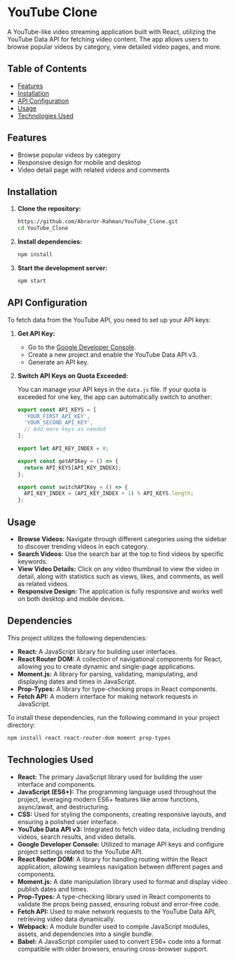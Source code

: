 # YouTube Clone

A YouTube-like video streaming application built with React, utilizing the YouTube Data API for fetching video content. The app allows users to browse popular videos by category, view detailed video pages, and more.

## Table of Contents

- [Features](#features)
- [Installation](#installation)
- [API Configuration](#api-configuration)
- [Usage](#usage)
- [Technologies Used](#technologies-used)


## Features

- Browse popular videos by category
- Responsive design for mobile and desktop
- Video detail page with related videos and comments



## Installation

1. **Clone the repository:**

   ```bash
   https://github.com/AbrarUr-Rahman/YouTube_Clone.git
   cd YouTube_Clone
2. **Install dependencies:**
   ```bash
   npm install
4. **Start the development server:**
   ```bash
   npm start
## API Configuration

To fetch data from the YouTube API, you need to set up your API keys:

1. **Get API Key:**

   - Go to the [Google Developer Console](https://console.developers.google.com/).
   - Create a new project and enable the YouTube Data API v3.
   - Generate an API key.

2. **Switch API Keys on Quota Exceeded:**

   You can manage your API keys in the `data.js` file. If your quota is exceeded for one key, the app can automatically switch to another:

   ```javascript
   export const API_KEYS = [
     'YOUR_FIRST_API_KEY',
     'YOUR_SECOND_API_KEY',
     // Add more keys as needed
   ];

   export let API_KEY_INDEX = 0;

   export const getAPIKey = () => {
     return API_KEYS[API_KEY_INDEX];
   };

   export const switchAPIKey = () => {
     API_KEY_INDEX = (API_KEY_INDEX + 1) % API_KEYS.length;
   };

## Usage

- **Browse Videos:** Navigate through different categories using the sidebar to discover trending videos in each category.
- **Search Videos:** Use the search bar at the top to find videos by specific keywords.
- **View Video Details:** Click on any video thumbnail to view the video in detail, along with statistics such as views, likes, and comments, as well as related videos.
- **Responsive Design:** The application is fully responsive and works well on both desktop and mobile devices.

## Dependencies

This project utilizes the following dependencies:

- **React:** A JavaScript library for building user interfaces.
- **React Router DOM:** A collection of navigational components for React, allowing you to create dynamic and single-page applications.
- **Moment.js:** A library for parsing, validating, manipulating, and displaying dates and times in JavaScript.
- **Prop-Types:** A library for type-checking props in React components.
- **Fetch API:** A modern interface for making network requests in JavaScript.

To install these dependencies, run the following command in your project directory:

```bash 
npm install react react-router-dom moment prop-types
```

## Technologies Used

- **React:** The primary JavaScript library used for building the user interface and components.
- **JavaScript (ES6+):** The programming language used throughout the project, leveraging modern ES6+ features like arrow functions, async/await, and destructuring.
- **CSS:** Used for styling the components, creating responsive layouts, and ensuring a polished user interface.
- **YouTube Data API v3:** Integrated to fetch video data, including trending videos, search results, and video details.
- **Google Developer Console:** Utilized to manage API keys and configure project settings related to the YouTube API.
- **React Router DOM:** A library for handling routing within the React application, allowing seamless navigation between different pages and components.
- **Moment.js:** A date manipulation library used to format and display video publish dates and times.
- **Prop-Types:** A type-checking library used in React components to validate the props being passed, ensuring robust and error-free code.
- **Fetch API:** Used to make network requests to the YouTube Data API, retrieving video data dynamically.
- **Webpack:** A module bundler used to compile JavaScript modules, assets, and dependencies into a single bundle.
- **Babel:** A JavaScript compiler used to convert ES6+ code into a format compatible with older browsers, ensuring cross-browser support.




    
